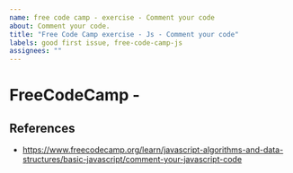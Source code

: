 ```yaml
---
name: free code camp - exercise - Comment your code
about: Comment your code.
title: "Free Code Camp exercise - Js - Comment your code"
labels: good first issue, free-code-camp-js
assignees: ""
---
```


# FreeCodeCamp - 


## References
* https://www.freecodecamp.org/learn/javascript-algorithms-and-data-structures/basic-javascript/comment-your-javascript-code
